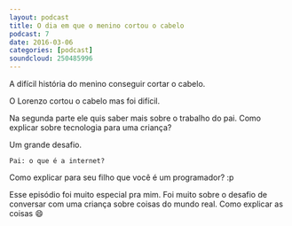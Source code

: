 ```yaml
---
layout: podcast
title: O dia em que o menino cortou o cabelo
podcast: 7
date: 2016-03-06
categories: [podcast]
soundcloud: 250485996
---
```


A difícil história do menino conseguir cortar o cabelo.

O Lorenzo cortou o cabelo mas foi difícil.

Na segunda parte ele quis saber mais sobre o trabalho do pai. Como explicar
sobre tecnologia para uma criança?

Um grande desafio.

    Pai: o que é a internet?

Como explicar para seu filho que você é um programador? :p

Esse episódio foi muito especial pra mim. Foi muito sobre o desafio de
conversar com uma criança sobre coisas do mundo real. Como explicar as coisas  :smile: